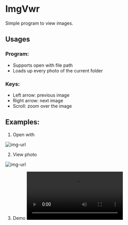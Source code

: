 # ImgVwr

Simple program to view images.



## Usages
### Program:
- Supports open with file path
- Loads up every photo of the current folder

### Keys:
- Left arrow: previous image
- Right arrow: next image
- Scroll: zoom over the image


## Examples:
1. Open with

![img-url](https://i.imgur.com/iV0bIv4.png)

2. View photo

![img-url](https://i.imgur.com/92JOvtF.png)

3. Demo
![demo](https://i.imgur.com/7ioMnaD.mp4)
